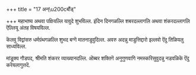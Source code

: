 +++
title = "17 अन्\u200cबौंड्"

+++
महाभाष्य अथवा पक्षियल्लि यावुदे शुभविल्ल. इंदिन दिनगळल्लि शबरदल्लागलि अथवा शंकरदल्लागलि ऎल्लियू अंतह विषयविल्ल.

कॆलवु विद्वांसरु धर्मग्रंथगळल्लि शुभद बग्गॆ मातनाडुवुदिल्ल. अवरु अदन्नु माडुत्तिद्दारो इल्लवो ऎंदु तिळियलु साध्यविल्ल.

मांडूक्य गौडपद, श्रीमति शंकरर व्याख्यानदल्लि. ऒब्बर शक्तिगॆ अनुगुणवागि नमस्करिसुवुदन्नु नडवळिकॆ ऎंदु करॆयलागुत्तदॆ.

